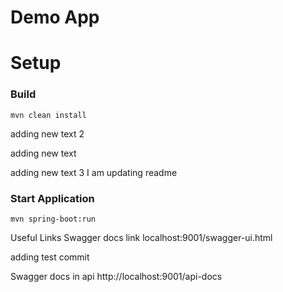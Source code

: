 # Demo App

# Setup
### Build 

`mvn clean install`

adding new text 2

adding new text
 
adding new text 3
I am updating readme

### Start Application

`mvn spring-boot:run`

Useful Links
Swagger docs link
localhost:9001/swagger-ui.html


adding test commit 

Swagger docs in api
http://localhost:9001/api-docs

